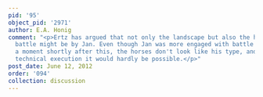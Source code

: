 ```yaml
---
pid: '95'
object_pid: '2971'
author: E.A. Honig
comment: "<p>Ertz has argued that not only the landscape but also the horses in the
  battle might be by Jan. Even though Jan was more engaged with battle painting at
  a moment shortly after this, the horses don't look like his type, and in terms of
  technical execution it would hardly be possible.</p>"
post_date: June 12, 2012
order: '094'
collection: discussion
---
```

